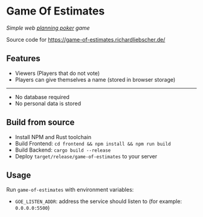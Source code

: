 # Game Of Estimates
*Simple web [planning poker](https://en.wikipedia.org/wiki/Planning_poker) game*

Source code for https://game-of-estimates.richardliebscher.de/

## Features

* Viewers (Players that do not vote)
* Players can give themselves a name (stored in browser storage)

---

* No database required
* No personal data is stored


## Build from source
* Install NPM and Rust toolchain
* Build Frontend: `cd frontend && npm install && npm run build`
* Build Backend: `cargo build --release`
* Deploy `target/release/game-of-estimates` to your server

## Usage

Run `game-of-estimates` with environment variables:
* `GOE_LISTEN_ADDR`: address the service should listen to (for example: `0.0.0.0:5500`)
